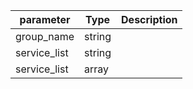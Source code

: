 | parameter | Type | Description |
| ----------- | ----------- |----------- |
| group_name  |  string  |    |
| service_list  |  string  |    |
| service_list  |  array  |    |